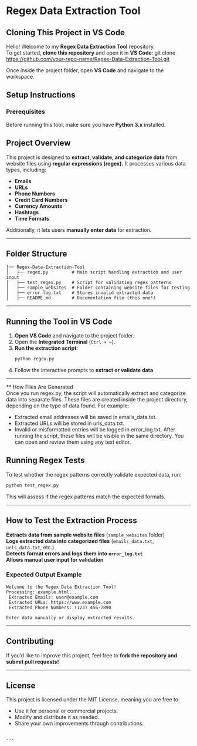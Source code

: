 # Regex Data Extraction Tool

## Cloning This Project in VS Code
Hello! Welcome to my **Regex Data Extraction Tool** repository.  
To get started, **clone this repository** and open it in **VS Code**:
git clone https://github.com/your-repo-name/Regex-Data-Extraction-Tool.git

Once inside the project folder, open **VS Code** and navigate to the workspace.

## Setup Instructions

### **Prerequisites**
Before running this tool, make sure you have **Python 3.x** installed.

## Project Overview
This project is designed to **extract, validate, and categorize data** from website files using **regular expressions (regex).** It processes various data types, including:
- **Emails**
- **URLs**
- **Phone Numbers**
- **Credit Card Numbers**
- **Currency Amounts**
- **Hashtags**
- **Time Formats**

Additionally, it lets users **manually enter data** for extraction.

---

## Folder Structure
```
|── Regex-Data-Extraction-Tool
│   ├── regex.py         # Main script handling extraction and user input
│   ├── test_regex.py    # Script for validating regex patterns
│   ├── sample_websites  # Folder containing website files for testing
│   ├── error_log.txt    # Stores invalid extracted data
│   ├── README.md        # Documentation file (this one!)
```

---

## Running the Tool in **VS Code**
1. **Open VS Code** and navigate to the project folder.
2. Open the **Integrated Terminal** (`Ctrl + ~`).
3. **Run the extraction script**:
   ```sh
   python regex.py
   ```
4. Follow the interactive prompts to **extract or validate data**.

---

** How Files Are Generated  
Once you run regex.py, the script will automatically extract and categorize data into separate files. These files are created inside the project directory, depending on the type of data found.
For example:
- Extracted email addresses will be saved in emails_data.txt.
- Extracted URLs will be stored in urls_data.txt.
- Invalid or misformatted entries will be logged in error_log.txt.
After running the script, these files will be visible in the same directory. You can open and review them using any text editor.


## Running Regex Tests
To test whether the regex patterns correctly validate expected data, run:
```sh
python test_regex.py
```
This will assess if the regex patterns match the expected formats.

---

## How to Test the Extraction Process
 **Extracts data from sample website files** (`sample_websites` folder)  
 **Logs extracted data into categorized files** (`emails_data.txt`, `urls_data.txt`, etc.)  
 **Detects format errors and logs them into `error_log.txt`**  
 **Allows manual user input for validation**  

### **Expected Output Example**
```
Welcome to the Regex Data Extraction Tool! 
Processing: example.html...
 Extracted Emails: user@example.com
 Extracted URLs: https://www.example.com
 Extracted Phone Numbers: (123) 456-7890

Enter data manually or display extracted results.
```

---

## Contributing
If you’d like to improve this project, feel free to **fork the repository and submit pull requests!**

---

## License
This project is licensed under the MIT License, meaning you are free to:
- Use it for personal or commercial projects.
- Modify and distribute it as needed.
- Share your own improvements through contributions.

  

```

---
